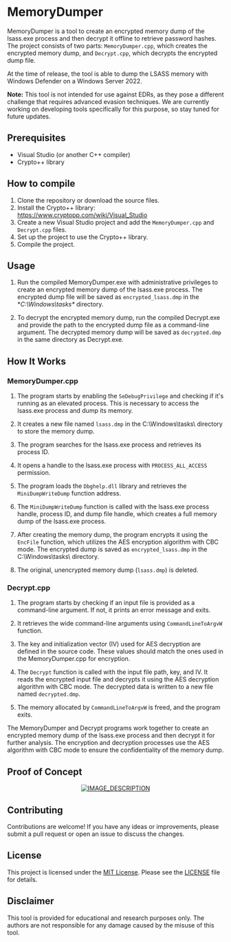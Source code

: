 # MemoryDumper

MemoryDumper is a tool to create an encrypted memory dump of the lsass.exe process and then decrypt it offline to retrieve password hashes. The project consists of two parts: `MemoryDumper.cpp`, which creates the encrypted memory dump, and `Decrypt.cpp`, which decrypts the encrypted dump file.

At the time of release, the tool is able to dump the LSASS memory with Windows Defender on a Windows Server 2022.

**Note:** This tool is not intended for use against EDRs, as they pose a different challenge that requires advanced evasion techniques. We are currently working on developing tools specifically for this purpose, so stay tuned for future updates.

## Prerequisites

- Visual Studio (or another C++ compiler)
- Crypto++ library

## How to compile

1. Clone the repository or download the source files.
2. Install the Crypto++ library: https://www.cryptopp.com/wiki/Visual_Studio
3. Create a new Visual Studio project and add the `MemoryDumper.cpp` and `Decrypt.cpp` files.
4. Set up the project to use the Crypto++ library.
5. Compile the project.

## Usage

1. Run the compiled MemoryDumper.exe with administrative privileges to create an encrypted memory dump of the lsass.exe process. The encrypted dump file will be saved as `encrypted_lsass.dmp` in the **C:\Windows\tasks\** directory.

2. To decrypt the encrypted memory dump, run the compiled Decrypt.exe and provide the path to the encrypted dump file as a command-line argument. The decrypted memory dump will be saved as `decrypted.dmp` in the same directory as Decrypt.exe.

## How It Works

### MemoryDumper.cpp

1. The program starts by enabling the `SeDebugPrivilege` and checking if it's running as an elevated process. This is necessary to access the lsass.exe process and dump its memory.

2. It creates a new file named `lsass.dmp` in the C:\Windows\tasks\ directory to store the memory dump.

3. The program searches for the lsass.exe process and retrieves its process ID.

4. It opens a handle to the lsass.exe process with `PROCESS_ALL_ACCESS` permission.

5. The program loads the `Dbghelp.dll` library and retrieves the `MiniDumpWriteDump` function address.

6. The `MiniDumpWriteDump` function is called with the lsass.exe process handle, process ID, and dump file handle, which creates a full memory dump of the lsass.exe process.

7. After creating the memory dump, the program encrypts it using the `EncFile` function, which utilizes the AES encryption algorithm with CBC mode. The encrypted dump is saved as `encrypted_lsass.dmp` in the C:\Windows\tasks\ directory.

8. The original, unencrypted memory dump (`lsass.dmp`) is deleted.

### Decrypt.cpp

1. The program starts by checking if an input file is provided as a command-line argument. If not, it prints an error message and exits.

2. It retrieves the wide command-line arguments using `CommandLineToArgvW` function.

3. The key and initialization vector (IV) used for AES decryption are defined in the source code. These values should match the ones used in the MemoryDumper.cpp for encryption.

4. The `Decrypt` function is called with the input file path, key, and IV. It reads the encrypted input file and decrypts it using the AES decryption algorithm with CBC mode. The decrypted data is written to a new file named `decrypted.dmp`.

5. The memory allocated by `CommandLineToArgvW` is freed, and the program exits.

The MemoryDumper and Decrypt programs work together to create an encrypted memory dump of the lsass.exe process and then decrypt it for further analysis. The encryption and decryption processes use the AES algorithm with CBC mode to ensure the confidentiality of the memory dump.

## Proof of Concept

<div align="center">
  <a href="https://www.youtube.com/watch?v=F_XO3SCewqo">
    <img src="https://img.youtube.com/vi/F_XO3SCewqo/0.jpg" alt="IMAGE_DESCRIPTION">
  </a>
</div>


## Contributing

Contributions are welcome! If you have any ideas or improvements, please submit a pull request or open an issue to discuss the changes.

## License

This project is licensed under the [MIT License](LICENSE). Please see the [LICENSE](LICENSE) file for details.

## Disclaimer

This tool is provided for educational and research purposes only. The authors are not responsible for any damage caused by the misuse of this tool.

